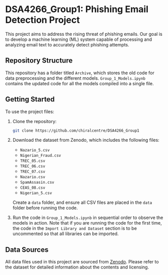 # DSA4266_Group1: Phishing Email Detection Project

This project aims to address the rising threat of phishing emails. Our goal is to develop a machine learning (ML) system capable of processing and analyzing email text to accurately detect phishing attempts.

## Repository Structure
This repository has a folder titled `Archive`, which stores the old code for data preprocessing and the different models. `Group_1_Models.ipynb` contains the updated code for all the models compiled into a single file.

## Getting Started

To use the project files:

1. Clone the repository:
   ```bash
   git clone https://github.com/chiralcentre/DSA4266_Group1
   ```

2. Download the dataset from Zenodo, which includes the following files:
   - `Nazario_5.csv`
   - `Nigerian_Fraud.csv`
   - `TREC_05.csv`
   - `TREC_06.csv`
   - `TREC_07.csv`
   - `Nazario.csv`
   - `SpamAssasin.csv`
   - `CEAS_08.csv`
   - `Nigerian_5.csv`

   Create a `data` folder, and ensure all CSV files are placed in the `data` folder before running the code.

3. Run the code in `Group_1_Models.ipynb` in sequential order to observe the models in action. Note that if you are running the code for the first time, the code in the `Import Library and Dataset` section is to be uncommented so that all libraries can be imported. 

## Data Sources

All data files used in this project are sourced from [Zenodo](https://zenodo.org/records/8339691). Please refer to the dataset for detailed information about the contents and licensing.
